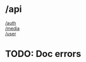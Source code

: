 # /api

[/auth](./auth/README.md)  
[/media](./media/README.md)  
[/user](./user/README.md)  

# TODO: Doc errors
